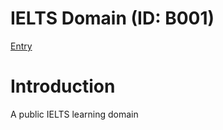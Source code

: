 # IELTS Domain (ID: B001)
[Entry](https://ejunz.com/d/B001/)

# Introduction
A public IELTS learning domain
